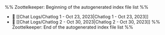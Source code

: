 %% Zoottelkeeper: Beginning of the autogenerated index file list  %%
- 📄 [[Chat Logs/Chatlog 1 - Oct 23, 2023|Chatlog 1 - Oct 23, 2023]]
- 📄 [[Chat Logs/Chatlog 2 - Oct 30, 2023|Chatlog 2 - Oct 30, 2023]]
%% Zoottelkeeper: End of the autogenerated index file list  %%
